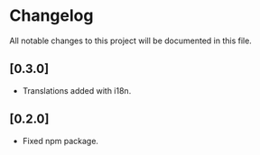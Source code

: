 # Changelog

All notable changes to this project will be documented in this file.

## [0.3.0]

- Translations added with i18n.

## [0.2.0]

- Fixed npm package.